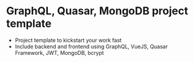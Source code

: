 # GraphQL, Quasar, MongoDB project template
- Project template to kickstart your work fast
- Include backend and frontend using GraphQL, VueJS, Quasar Framework, JWT, MongoDB, bcrypt
